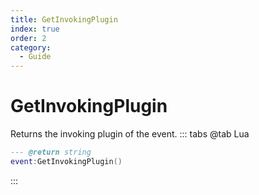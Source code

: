 ```yaml
---
title: GetInvokingPlugin
index: true
order: 2
category:
  - Guide
---
```


# GetInvokingPlugin
Returns the invoking plugin of the event.
::: tabs
@tab Lua
```lua
--- @return string
event:GetInvokingPlugin()
```

:::